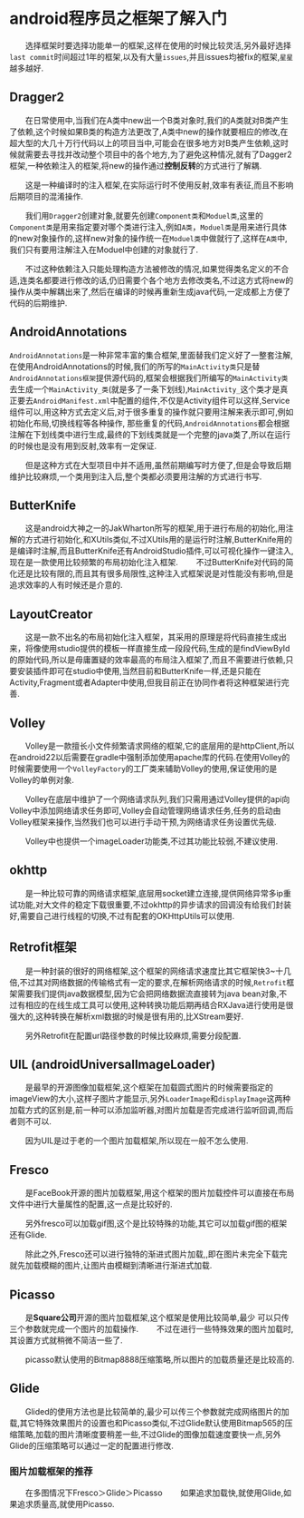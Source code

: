 # android程序员之框架了解入门  
　　选择框架时要选择功能单一的框架,这样在使用的时候比较灵活,另外最好选择`last commit`时间超过1年的框架,以及有大量`issues`,并且issues均被fix的框架,`星星`越多越好.

## Dragger2
　　在日常使用中,当我们在A类中new出一个B类对象时,我们的A类就对B类产生了依赖,这个时候如果B类的构造方法更改了,A类中new的操作就要相应的修改,在超大型的大几十万行代码以上的项目当中,可能会在很多地方对B类产生依赖,这时候就需要去寻找并改动整个项目中的各个地方,为了避免这种情况,就有了Dagger2框架,一种依赖注入的框架,将new的操作通过**控制反转**的方式进行了解耦.

　　这是一种编译时的注入框架,在实际运行时不使用反射,效率有表征,而且不影响后期项目的混淆操作.  

　　我们用`Dragger2`创建对象,就要先创建`Component类`和`Moduel类`,这里的`Component类`是用来指定要对哪个类进行注入,例如`A类`，`Moduel类`是用来进行具体的new对象操作的,这样new对象的操作统一在`Moduel类`中做就行了,这样在`A类`中,我们只有要用注解注入在Moduel中创建的对象就行了.

　　不过这种依赖注入只能处理构造方法被修改的情况,如果觉得类名定义的不合适,连类名都要进行修改的话,仍旧需要个各个地方去修改类名,不过这方式将new的操作从类中解耦出来了,然后在编译的时候再重新生成java代码,一定成都上方便了代码的后期维护.

## AndroidAnnotations
`AndroidAnnotations`是一种非常丰富的集合框架,里面替我们定义好了一整套注解,在使用AndroidAnnotations的时候,我们的所写的`MainActivity类`只是替`AndroidAnnotations框架`提供源代码的,框架会根据我们所编写的`MainActivity类`去生成一个`MainActivity_类`(就是多了一条下划线),`MainActivity_`这个类才是真正要去`AndroidManifest.xml`中配置的组件,不仅是Activity组件可以这样,Service组件可以,用这种方式去定义后,对于很多重复的操作就只要用注解来表示即可,例如初始化布局,切换线程等各种操作,   那些重复的代码,`AndroidAnnotations`都会根据注解在下划线类中进行生成,最终的下划线类就是一个完整的java类了,所以在运行的时候也是没有用到反射,效率有一定保证.

　　但是这种方式在大型项目中并不适用,虽然前期编写时方便了,但是会导致后期维护比较麻烦,一个类用到注入后,整个类都必须要用注解的方式进行书写.

## ButterKnife
　　这是android大神之一的JakWharton所写的框架,用于进行布局的初始化,用注解的方式进行初始化,和XUtils类似,不过XUtils用的是运行时注解,ButterKnife用的是编译时注解,而且ButterKnife还有AndroidStudio插件,可以可视化操作一键注入,现在是一款使用比较频繁的布局初始化注入框架.
　　不过ButterKnife对代码的简化还是比较有限的,而且其有很多局限性,这种注入式框架说是对性能没有影响,但是追求效率的人有时候还是介意的.

## LayoutCreator
　　这是一款不出名的布局初始化注入框架，其采用的原理是将代码直接生成出来，将像使用studio提供的模板一样直接生成一段段代码,生成的是findViewById的原始代码,所以是毋庸置疑的效率最高的布局注入框架了,而且不需要进行依赖,只要安装插件即可在studio中使用,当然目前和ButterKnife一样,还是只能在Activity,Fragment或者Adapter中使用,但我目前正在协同作者将这种框架进行完善.

## Volley
　　Volley是一款擅长小文件频繁请求网络的框架,它的底层用的是httpClient,所以在android22以后需要在gradle中强制添加使用apache库的代码.在使用Volley的时候需要使用一个`VolleyFactory`的工厂类来辅助Volley的使用,保证使用的是Volley的单例对象.

　　Volley在底层中维护了一个网络请求队列,我们只需用通过Volley提供的api向Volley中添加网络请求任务即可,Volley会自动管理网络请求任务,任务的启动由Volley框架来操作,当然我们也可以进行手动干预,为网络请求任务设置优先级.

　　Volley中也提供一个imageLoader功能类,不过其功能比较弱,不建议使用.

## okhttp
　　是一种比较可靠的网络请求框架,底层用socket建立连接,提供网络异常多ip重试功能,对大文件的稳定下载很重要,不过okhttp的异步请求的回调没有给我们封装好,需要自己进行线程的切换,不过有配套的OKHttpUtils可以使用.

## Retrofit框架
　　是一种封装的很好的网络框架,这个框架的网络请求速度比其它框架快3~十几倍,不过其对网络数据的传输格式有一定的要求,在解析网络请求的时候,`Retrofit`框架需要我们提供java数据模型,因为它会把网络数据流直接转为java bean对象,不过有相应的在线生成工具可以使用,这种转换功能后期再结合RXJava进行使用是很强大的,这种转换在解析xml数据的时候是很有用的,比XStream要好.

　　另外Retrofit在配置url路径参数的时候比较麻烦,需要分段配置.

## UIL (androidUniversalImageLoader)
　　是最早的开源图像加载框架,这个框架在加载圆式图片的时候需要指定的imageView的大小,这样子图片才能显示,另外`LoaderImage`和`displayImage`这两种加载方式的区别是,前一种可以添加监听器,对图片加载是否完成进行监听回调,而后者则不可以.

　　因为UIL是过于老的一个图片加载框架,所以现在一般不怎么使用.

## Fresco
　　是FaceBook开源的图片加载框架,用这个框架的图片加载控件可以直接在布局文件中进行大量属性的配置,这一点是比较好的.

　　另外fresco可以加载gif图,这个是比较特殊的功能,其它可以加载gif图的框架还有Glide.

　　除此之外,Fresco还可以进行独特的渐进式图片加载,,即在图片未完全下载完就先加载模糊的图片,让图片由模糊到清晰进行渐进式加载.

## Picasso

　　是**Square公司**开源的图片加载框架,这个框架是使用比较简单,最少 可以只传三个参数就完成一个图片的加载操作.
　　不过在进行一些特殊效果的图片加载时,其设置方式就稍微不简洁一些了.

　　picasso默认使用的Bitmap8888压缩策略,所以图片的加载质量还是比较高的.

## Glide

　　Glided的使用方法也是比较简单的,最少可以传三个参数就完成网络图片的加载,其它特殊效果图片的设置也和Picasso类似,不过Glide默认使用Bitmap565的压缩策略,加载的图片清晰度要稍差一些,不过Glide的图像加载速度要快一点,另外Glide的压缩策略可以通过一定的配置进行修改.

### 图片加载框架的推荐

　　在多图情况下Fresco＞Glide＞Picasso
　　如果追求加载快,就使用Glide,如果追求质量高,就使用Picasso.
